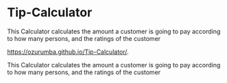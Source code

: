 # Tip-Calculator

This Calculator calculates the amount a customer is going to pay according to how many persons, and the ratings of the customer

https://ozurumba.github.io/Tip-Calculator/.

This Calculator calculates the amount a customer is going to pay according to how many persons, and the ratings of the customer
